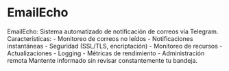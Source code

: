 # EmailEcho
EmailEcho: Sistema automatizado de notificación de correos vía Telegram. Características: - Monitoreo de correos no leídos - Notificaciones instantáneas - Seguridad (SSL/TLS, encriptación) - Monitoreo de recursos - Actualizaciones - Logging - Métricas de rendimiento - Administración remota  Mantente informado sin revisar constantemente tu bandeja.
